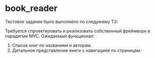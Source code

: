 # book_reader

Тестовое задание было выполнено по следуюему ТЗ:

Требуется спроектировать и реализовать собственный фреймворк в парадигме MVC.
Ожидаемый функционал:
1. Список книг по названиям и авторам.
2. Детальное представление книги с навигацией по страницам.

